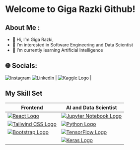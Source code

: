 # Welcome to Giga Razki Github!
## About Me : 
- 👋 Hi, I’m Giga Razki,
- 👀 I’m interested in Software Engineering and Data Scientist 
- 🌱 I’m currently learning Artificial Intelligence 


## 🌐 Socials:
[![Instagram](https://img.shields.io/badge/Instagram-%23E4405F.svg?logo=Instagram&logoColor=white)](https://www.instagram.com/gigarazkiarianda/) 
[![LinkedIn](https://img.shields.io/badge/LinkedIn-%230077B5.svg?logo=linkedin&logoColor=white)](https://www.linkedin.com/in/gigarazkiarianda/)
| [![Kaggle Logo](https://upload.wikimedia.org/wikipedia/commons/7/7c/Kaggle_logo.png)]([https://www.kaggle.com/](https://www.kaggle.com/gigarazki))               |

## My Skill Set

| Frontend                                               | AI and Data Scientist                                     |
|--------------------------------------------------------|-----------------------------------------------------------|
| [![React Logo](https://upload.wikimedia.org/wikipedia/commons/a/a7/React-icon.svg)](https://reactjs.org/)             | [![Jupyter Notebook Logo](https://upload.wikimedia.org/wikipedia/commons/3/38/Jupyter_logo.svg)](https://jupyter.org/) |
| [![Tailwind CSS Logo](https://upload.wikimedia.org/wikipedia/commons/4/46/Logo_Tailwind_CSS.svg)](https://tailwindcss.com/)  | [![Python Logo](https://upload.wikimedia.org/wikipedia/commons/c/c3/Python-logo-notext.svg)](https://www.python.org/)     |
| [![Bootstrap Logo](https://upload.wikimedia.org/wikipedia/commons/e/ea/Boostrap_logo.svg)](https://getbootstrap.com/)         | [![TensorFlow Logo](https://upload.wikimedia.org/wikipedia/commons/1/11/TensorFlowLogo.svg)](https://www.tensorflow.org/) |
|                                                        | [![Keras Logo](https://upload.wikimedia.org/wikipedia/commons/a/ae/Keras_logo.svg)](https://keras.io/)               |





